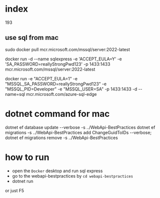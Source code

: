 # index

193

## use sql from mac

sudo docker pull mcr.microsoft.com/mssql/server:2022-latest

docker run -d --name sqlexpress -e 'ACCEPT_EULA=Y' -e 'SA_PASSWORD=reallyStrongPwd123' -p 1433:1433 mcr.microsoft.com/mssql/server:2022-latest

docker run -e "ACCEPT_EULA=1" -e "MSSQL_SA_PASSWORD=reallyStrongPwd123" -e "MSSQL_PID=Developer" -e "MSSQL_USER=SA" -p 1433:1433 -d --name=sql mcr.microsoft.com/azure-sql-edge

# dotnet command for mac

dotnet ef database update --verbose -s ../WebApi-BestPractices
dotnet ef migrations -s ../WebApi-BestPractices add ChangeGuidToIDs --verbose;
dotnet ef migrations remove -s ../WebApi-BestPractices

# how to run

- open the `Docker` desktop and run sql express
- go to the webapi-bestpractices by `cd webapi-bestpractices`
- dotnet run

or just
F5

